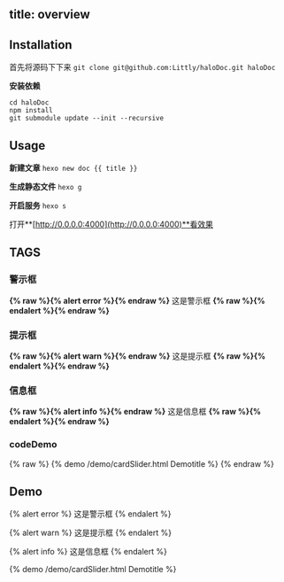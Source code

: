 title: overview
---

## Installation

首先将源码下下来
`git clone git@github.com:Littly/haloDoc.git haloDoc`

**安装依赖**
```bsh
cd haloDoc
npm install
git submodule update --init --recursive
```


## Usage
**新建文章**
`hexo new doc {{ title }}`

**生成静态文件**
`hexo g`

**开启服务**
`hexo s`

打开**[http://0.0.0.0:4000](http://0.0.0.0:4000)**看效果


## TAGS

### 警示框

**{% raw %}{% alert error %}{% endraw %}**
这是警示框
**{% raw %}{% endalert %}{% endraw %}**

### 提示框
**{% raw %}{% alert warn %}{% endraw %}**
这是提示框
**{% raw %}{% endalert %}{% endraw %}**


### 信息框
**{% raw %}{% alert info %}{% endraw %}**
这是信息框
**{% raw %}{% endalert %}{% endraw %}**

### codeDemo
{% raw %}
{% demo /demo/cardSlider.html Demotitle %}
{% endraw %}

## Demo

{% alert error %}
这是警示框
{% endalert %}

{% alert warn %}
这是提示框
{% endalert %}

{% alert info %}
这是信息框
{% endalert %}

{% demo /demo/cardSlider.html Demotitle %}
